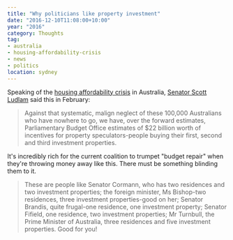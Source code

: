 ```yaml
---
title: "Why politicians like property investment"
date: "2016-12-10T11:08:00+10:00"
year: "2016"
category: Thoughts
tag:
- australia
- housing-affordability-crisis
- news
- politics
location: sydney
---
```

Speaking of the [housing affordability crisis] in Australia, [Senator Scott Ludlam] said this in February:

> Against that systematic, malign neglect of these 100,000 Australians who have
> nowhere to go, we have, over the forward estimates, Parliamentary Budget 
> Office estimates of $22 billion worth of incentives for property
> speculators-people buying their first, second and third investment properties.

It's incredibly rich for the current coalition to trumpet "budget repair" when they're throwing money away like this. There must be something blinding them to it.

> These are people like Senator Cormann, who has two residences and two 
> investment properties; the foreign minister, Ms Bishop-two residences, 
> three investment properties-good on her; Senator Brandis, quite frugal-one
> residence, one investment property; Senator Fifield, one residence, two
> investment properties; Mr Turnbull, the Prime Minister of Australia, three
> residences and five investment properties. Good for you!

[housing affordability crisis]: https://rubenerd.com/domain-all-you-need-are-rich-parents/ 
[Senator Scott Ludlam]: http://scott-ludlam.greensmps.org.au/articles/homeless-liberals-and-their-investment-properties

